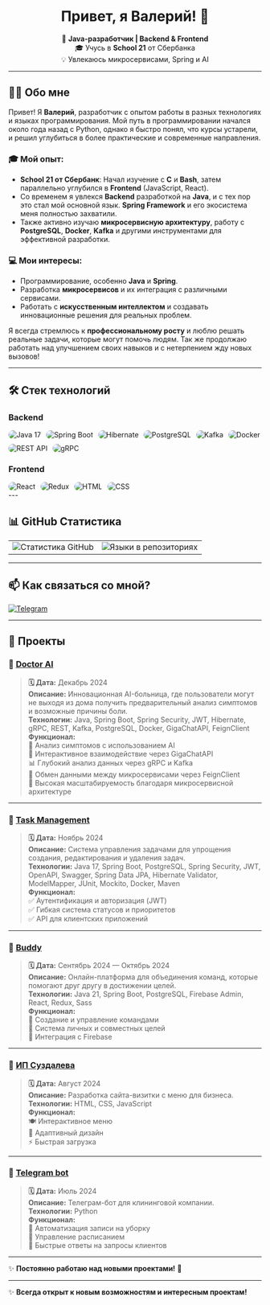 <h1 align="center">Привет, я Валерий! 👋</h1>

<p align="center">
  🚀 <strong>Java-разработчик | Backend & Frontend</strong>  
  <br>🎓 Учусь в <strong>School 21</strong> от Сбербанка  
  <br>💡 Увлекаюсь микросервисами, Spring и AI  
</p>

---

## 👨‍💻 Обо мне

Привет! Я **Валерий**, разработчик с опытом работы в разных технологиях и языках программирования. Мой путь в программировании начался около года назад с Python, однако я быстро понял, что курсы устарели, и решил углубиться в более практические и современные направления.

### 🎓 Мой опыт:

- **School 21 от Сбербанк**: Начал изучение с **C** и **Bash**, затем параллельно углубился в **Frontend** (JavaScript, React).
- Со временем я увлекся **Backend** разработкой на **Java**, и с тех пор это стал мой основной язык. **Spring Framework** и его экосистема меня полностью захватили.
- Также активно изучаю **микросервисную архитектуру**, работу с **PostgreSQL**, **Docker**, **Kafka** и другими инструментами для эффективной разработки.

### 💻 Мои интересы:
- Программирование, особенно **Java** и **Spring**.
- Разработка **микросервисов** и их интеграция с различными сервисами.
- Работать с **искусственным интеллектом** и создавать инновационные решения для реальных проблем.

Я всегда стремлюсь к **профессиональному росту** и люблю решать реальные задачи, которые могут помочь людям.
Так же продолжаю работать над улучшением своих навыков и с нетерпением жду новых вызовов! 

---

## 🛠️ Стек технологий  

### Backend  
<div style="display: flex; flex-wrap: wrap; gap: 10px;">
  <img src="https://img.shields.io/badge/Java-21-blue?style=flat&logo=java&logoColor=white" alt="Java 17" style="border-radius: 10px;">
  <img src="https://img.shields.io/badge/Spring%20Boot-3.4-green?style=flat&logo=springboot&logoColor=white" alt="Spring Boot" style="border-radius: 10px;">
  <img src="https://img.shields.io/badge/Hibernate-5.6-59666C?style=flat&logo=hibernate&logoColor=white" alt="Hibernate" style="border-radius: 10px;">
  <img src="https://img.shields.io/badge/PostgreSQL-14-336791?style=flat&logo=postgresql&logoColor=white" alt="PostgreSQL" style="border-radius: 10px;">
  <img src="https://img.shields.io/badge/Kafka-2.8-231F20?style=flat&logo=apachekafka&logoColor=white" alt="Kafka" style="border-radius: 10px;">
  <img src="https://img.shields.io/badge/Docker-20-2496ED?style=flat&logo=docker&logoColor=white" alt="Docker" style="border-radius: 10px;">
  <img src="https://img.shields.io/badge/REST-API-25D366?style=flat&logo=api&logoColor=white" alt="REST API" style="border-radius: 10px;">
  <img src="https://img.shields.io/badge/gRPC-5F2E7B?style=flat&logo=grpc&logoColor=white" alt="gRPC" style="border-radius: 10px;">
</div>

### Frontend  
<div style="display: flex; flex-wrap: wrap; gap: 10px;">
  <img src="https://img.shields.io/badge/React-17-61DAFB?style=flat&logo=react&logoColor=white" alt="React" style="border-radius: 10px;">
  <img src="https://img.shields.io/badge/Redux-764ABC?style=flat&logo=redux&logoColor=white" alt="Redux" style="border-radius: 10px;">
  <img src="https://img.shields.io/badge/HTML-5-E34F26?style=flat&logo=html5&logoColor=white" alt="HTML" style="border-radius: 10px;">
  <img src="https://img.shields.io/badge/CSS-3-1572B6?style=flat&logo=css3&logoColor=white" alt="CSS" style="border-radius: 10px;">
</div>
---

## 📊 GitHub Статистика    

<table>
  <tr>
    <td align="center" valign="middle">
      <img src="https://github-readme-stats.vercel.app/api?username=ellieene&show_icons=true&theme=tokyonight" alt="Статистика GitHub">
    </td>
    <td align="center" valign="middle">
      <img src="https://github-readme-stats.vercel.app/api/top-langs/?username=ellieene&layout=compact&theme=tokyonight" alt="Языки в репозиториях">
    </td>
  </tr>
</table>

---

## 📫 Как связаться со мной?  
[![Telegram](https://img.shields.io/badge/Telegram-2CA5E0?style=for-the-badge&logo=telegram&logoColor=white)](https://t.me/ellieene)  
 

---

## 🚀 Проекты  


### 📌 [Doctor AI](ссылка)  
> **🗓️ Дата:** Декабрь 2024  
> **Описание:** Инновационная AI-больница, где пользователи могут не выходя из дома получить предварительный анализ симптомов и возможные причины боли.  
> **Технологии:** Java, Spring Boot, Spring Security, JWT, Hibernate, gRPC, REST, Kafka, PostgreSQL, Docker, GigaChatAPI, FeignClient  
> **Функционал:**  
> 🏥 Анализ симптомов с использованием AI  
> 🤖 Интерактивное взаимодействие через GigaChatAPI  
> 📊 Глубокий анализ данных через gRPC и Kafka  
> 🔄 Обмен данными между микросервисами через FeignClient  
> 🔹 Высокая масштабируемость благодаря микросервисной архитектуре  

---

### 📌 [Task Management](ссылка)  
> **🗓️ Дата:** Ноябрь 2024  
> **Описание:** Система управления задачами для упрощения создания, редактирования и удаления задач.  
> **Технологии:** Java 17, Spring Boot, PostgreSQL, Spring Security, JWT, OpenAPI, Swagger, Spring Data JPA, Hibernate Validator, ModelMapper, JUnit, Mockito, Docker, Maven  
> **Функционал:**  
> ✅ Аутентификация и авторизация (JWT)  
> ✅ Гибкая система статусов и приоритетов  
> ✅ API для клиентских приложений  

---

### 📌 [Buddy](ссылка)  
> **🗓️ Дата:** Сентябрь 2024 — Октябрь 2024  
> **Описание:** Онлайн-платформа для объединения команд, которые помогают друг другу в достижении целей.  
> **Технологии:** Java 21, Spring Boot, PostgreSQL, Firebase Admin, React, Redux, Sass  
> **Функционал:**  
> 🔹 Создание и управление командами  
> 🔹 Система личных и совместных целей  
> 🔹 Интеграция с Firebase  

---

### 📌 [ИП Суздалева](ссылка)  
> **🗓️ Дата:** Август 2024  
> **Описание:** Разработка сайта-визитки с меню для бизнеса.  
> **Технологии:** HTML, CSS, JavaScript  
> **Функционал:**  
> 🍽️ Интерактивное меню  
> 📱 Адаптивный дизайн  
> ⚡ Быстрая загрузка  

---

### 📌 [Telegram bot](ссылка)  
> **🗓️ Дата:** Июль 2024  
> **Описание:** Телеграм-бот для клининговой компании.  
> **Технологии:** Python  
> **Функционал:**  
> 🧹 Автоматизация записи на уборку  
> 📅 Управление расписанием  
> 💬 Быстрые ответы на запросы клиентов  

---


✨ **Постоянно работаю над новыми проектами!** 🚀  

---

✨ **Всегда открыт к новым возможностям и интересным проектам!**  
